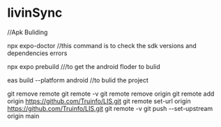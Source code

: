 # livinSync

//Apk Buliding

npx expo-doctor //this command is to check the sdk versions and dependencies errors

npx expo prebuild  ///to get the android floder to bulid

eas build --platform android //to bulid the project

git remove remote
git remote -v
git remote remove origin
git remote add origin https://github.com/Truinfo/LIS.git
git remote set-url origin https://github.com/Truinfo/LIS.git
git remote -v
git push --set-upstream origin main